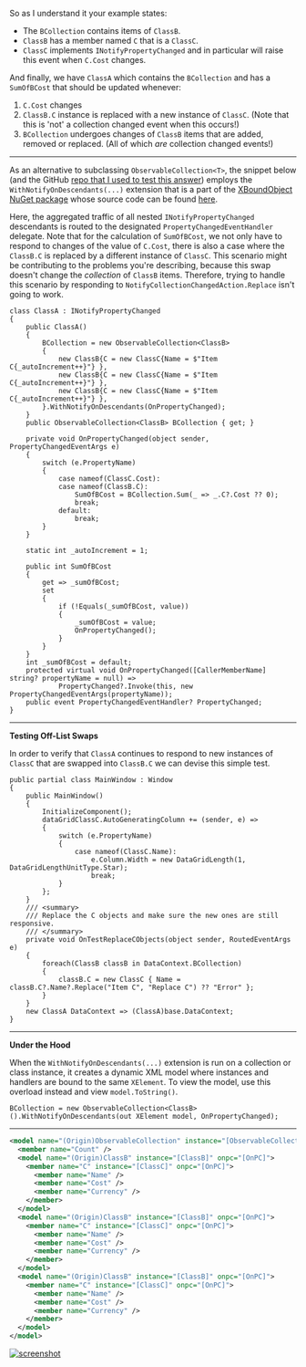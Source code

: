 So as I understand it your example states:

- The `BCollection` contains items of `ClassB`.
- `ClassB` has a member named `C` that is a `ClassC`.
- `ClassC` implements `INotifyPropertyChanged` and in particular will raise this event when `C.Cost` changes.

And finally, we have `ClassA` which contains the `BCollection` and has a `SumOfBCost` that should be updated whenever:

1. `C.Cost` changes
2. `ClassB.C` instance is replaced with a new instance of `ClassC`. (Note that this is 'not' a collection changed event when this occurs!)
3. `BCollection` undergoes changes of `ClassB` items that are added, removed or replaced. (All of which _are_ collection changed events!)

___

As an alternative to subclassing `ObservableCollection<T>`, the snippet below (and the GitHub [repo that I used to test this answer]()) employs the `WithNotifyOnDescendants(...)` extension that is a part of the [XBoundObject NuGet package](https://www.nuget.org/packages/IVSoftware.Portable.Xml.Linq.XBoundObject) whose source code can be found [here](https://github.com/IVSoftware/IVSoftware.Portable.Xml.Linq.XBoundObject.git).

Here, the aggregated traffic of all nested `INotifyPropertyChanged` descendants is routed to the designated `PropertyChangedEventHandler` delegate. Note that for the calculation of `SumOfBCost`, we not only have to respond to changes of the value of `C.Cost`, there is also a case where the `ClassB.C` is replaced by a different instance of `ClassC`. This scenario might be contributing to the problems you're describing, because this swap doesn't change the _collection_ of `ClassB` items. Therefore, trying to handle this scenario by responding to `NotifyCollectionChangedAction.Replace` isn't going to work.

```
class ClassA : INotifyPropertyChanged
{
    public ClassA() 
    {
        BCollection = new ObservableCollection<ClassB>
        {
            new ClassB{C = new ClassC{Name = $"Item C{_autoIncrement++}"} },
            new ClassB{C = new ClassC{Name = $"Item C{_autoIncrement++}"} },
            new ClassB{C = new ClassC{Name = $"Item C{_autoIncrement++}"} },
        }.WithNotifyOnDescendants(OnPropertyChanged);
    }
    public ObservableCollection<ClassB> BCollection { get; }

    private void OnPropertyChanged(object sender, PropertyChangedEventArgs e)
    {
        switch (e.PropertyName)
        {
            case nameof(ClassC.Cost):
            case nameof(ClassB.C):
                SumOfBCost = BCollection.Sum(_ => _.C?.Cost ?? 0);
                break;
            default:
                break;
        }
    }

    static int _autoIncrement = 1;

    public int SumOfBCost
    {
        get => _sumOfBCost;
        set
        {
            if (!Equals(_sumOfBCost, value))
            {
                _sumOfBCost = value;
                OnPropertyChanged();
            }
        }
    }
    int _sumOfBCost = default;
    protected virtual void OnPropertyChanged([CallerMemberName] string? propertyName = null) =>
            PropertyChanged?.Invoke(this, new PropertyChangedEventArgs(propertyName));
    public event PropertyChangedEventHandler? PropertyChanged;
}
```

___

**Testing Off-List Swaps**

In order to verify that `ClassA` continues to respond to new instances of `ClassC` that are swapped into `ClassB.C` we can devise this simple test.

```
public partial class MainWindow : Window
{
    public MainWindow()
    {
        InitializeComponent();
        dataGridClassC.AutoGeneratingColumn += (sender, e) =>
        {
            switch (e.PropertyName)
            {
                case nameof(ClassC.Name):
                    e.Column.Width = new DataGridLength(1, DataGridLengthUnitType.Star);
                    break;
            }
        };
    }
    /// <summary>
    /// Replace the C objects and make sure the new ones are still responsive.
    /// </summary>
    private void OnTestReplaceCObjects(object sender, RoutedEventArgs e)
    {
        foreach(ClassB classB in DataContext.BCollection)
        {
            classB.C = new ClassC { Name = classB.C?.Name?.Replace("Item C", "Replace C") ?? "Error" };
        }
    }
    new ClassA DataContext => (ClassA)base.DataContext;
}
```

___

**Under the Hood**

When the `WithNotifyOnDescendants(...)` extension is run on a collection or class instance, it creates a dynamic XML model where instances and handlers are bound to the same `XElement`. To view the model, use this overload instead and view `model.ToString()`.

```
BCollection = new ObservableCollection<ClassB>().WithNotifyOnDescendants(out XElement model, OnPropertyChanged);
```
___

```xml
<model name="(Origin)ObservableCollection" instance="[ObservableCollection]" onpc="[OnPC]" context="[ModelingContext]">
  <member name="Count" />
  <model name="(Origin)ClassB" instance="[ClassB]" onpc="[OnPC]">
    <member name="C" instance="[ClassC]" onpc="[OnPC]">
      <member name="Name" />
      <member name="Cost" />
      <member name="Currency" />
    </member>
  </model>
  <model name="(Origin)ClassB" instance="[ClassB]" onpc="[OnPC]">
    <member name="C" instance="[ClassC]" onpc="[OnPC]">
      <member name="Name" />
      <member name="Cost" />
      <member name="Currency" />
    </member>
  </model>
  <model name="(Origin)ClassB" instance="[ClassB]" onpc="[OnPC]">
    <member name="C" instance="[ClassC]" onpc="[OnPC]">
      <member name="Name" />
      <member name="Cost" />
      <member name="Currency" />
    </member>
  </model>
</model>
```



[![screenshot][1]][1]


  [1]: https://i.sstatic.net/65g1zRRB.png